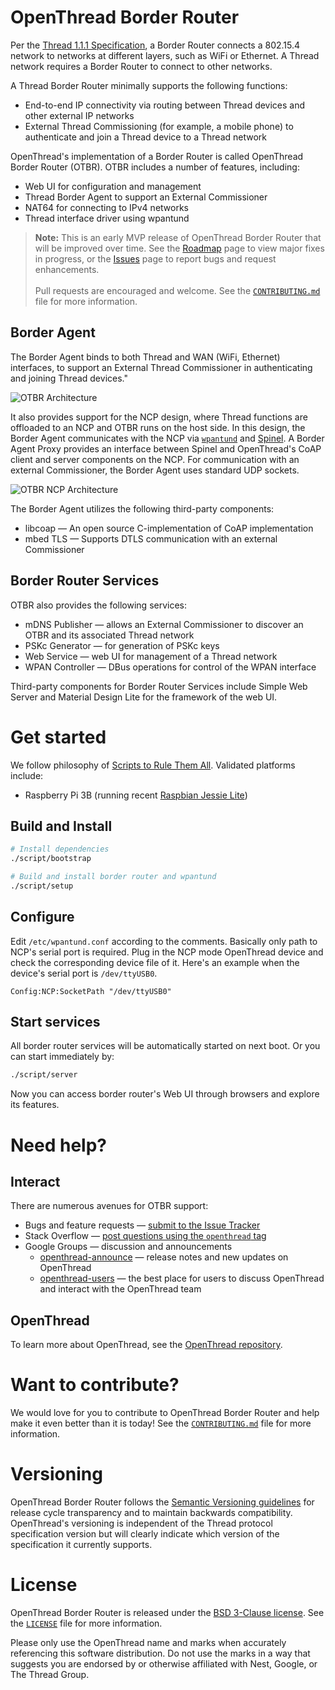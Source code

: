 # OpenThread Border Router

Per the [Thread 1.1.1 Specification](http://threadgroup.org/ThreadSpec), a Border Router connects a 802.15.4 network to networks at different layers, such as WiFi or Ethernet.  A Thread network requires a Border Router to connect to other networks.

A Thread Border Router minimally supports the following functions:

-  End-to-end IP connectivity via routing between Thread devices and other external IP networks
-  External Thread Commissioning (for example, a mobile phone) to authenticate and join a Thread device to a Thread network

OpenThread's implementation of a Border Router is called OpenThread Border Router (OTBR).  OTBR includes a number of features, including:

-  Web UI for configuration and management
-  Thread Border Agent to support an External Commissioner
-  NAT64 for connecting to IPv4 networks
-  Thread interface driver using wpantund

> **Note:** This is an early MVP release of OpenThread Border Router that will be improved over time. See the [Roadmap](https://github.com/openthread/borderrouter/wiki/Roadmap) page to view major fixes in progress, or the [Issues](https://github.com/openthread/borderrouter/issues) page to report bugs and request enhancements.<br /><br />Pull requests are encouraged and welcome. See the [`CONTRIBUTING.md`](https://github.com/openthread/borderrouter/blob/master/CONTRIBUTING.md) file for more information.

## Border Agent

The Border Agent binds to both Thread and WAN (WiFi, Ethernet) interfaces, to support an External Thread Commissioner in authenticating and joining Thread devices."

![OTBR Architecture](https://gist.githubusercontent.com/Vyrastas/0489e2c081c0444c2462dcee54962cb7/raw/100a8a08f1e9103672017f0f05eac6f85cb8e31a/otbr-arch-borderagent_2x.png)

It also provides support for the NCP design, where Thread functions are offloaded to an NCP and OTBR runs on the host side.  In this design, the Border Agent communicates with the NCP via [`wpantund`](https://github.com/openthread/openthread/wiki/Wpantund-Docs) and [Spinel](https://github.com/openthread/openthread/blob/master/doc/draft-spinel-protocol.txt).  A Border Agent Proxy provides an interface between Spinel and OpenThread's CoAP client and server components on the NCP.  For communication with an external Commissioner, the Border Agent uses standard UDP sockets.

![OTBR NCP Architecture](https://gist.githubusercontent.com/Vyrastas/0489e2c081c0444c2462dcee54962cb7/raw/8ca4195936c867adaf7fb74058fef7c622007361/otbr-arch-borderagent-ncp_2X.png)

The Border Agent utilizes the following third-party components:

-  libcoap — An open source C-implementation of CoAP implementation
-  mbed TLS — Supports DTLS communication with an external Commissioner

## Border Router Services

OTBR also provides the following services:

-  mDNS Publisher — allows an External Commissioner to discover an OTBR and its associated Thread network
-  PSKc Generator — for generation of PSKc keys
-  Web Service — web UI for management of a Thread network
-  WPAN Controller — DBus operations for control of the WPAN interface

Third-party components for Border Router Services include Simple Web Server and Material Design Lite for the framework of the web UI.

# Get started

We follow philosophy of [Scripts to Rule Them All](https://github.com/github/scripts-to-rule-them-all). Validated platforms include:

* Raspberry Pi 3B (running recent [Raspbian Jessie Lite](https://www.raspberrypi.org/downloads/raspbian/))

## Build and Install

```sh
# Install dependencies
./script/bootstrap

# Build and install border router and wpantund
./script/setup
```

## Configure

Edit `/etc/wpantund.conf` according to the comments. Basically only path to NCP's serial port is required. Plug in the NCP mode OpenThread
device and check the corresponding device file of it. Here's an example when the device's serial port is `/dev/ttyUSB0`.

```
Config:NCP:SocketPath "/dev/ttyUSB0"
```

## Start services

All border router services will be automatically started on next boot. Or you can start immediately by:

```sh
./script/server
```

Now you can access border router's Web UI through browsers and explore its features.

# Need help?

## Interact

There are numerous avenues for OTBR support:

-  Bugs and feature requests — [submit to the Issue Tracker](https://github.com/openthread/borderrouter/issues)
-  Stack Overflow — [post questions using the `openthread` tag](http://stackoverflow.com/questions/tagged/openthread)
-  Google Groups — discussion and announcements
   -  [openthread-announce](https://groups.google.com/forum/#!forum/openthread-announce) — release notes and new updates on OpenThread
   -  [openthread-users](https://groups.google.com/forum/#!forum/openthread-users) — the best place for users to discuss OpenThread and interact with the OpenThread team

## OpenThread

To learn more about OpenThread, see the [OpenThread repository](https://github.com/openthread/openthread).

# Want to contribute?

We would love for you to contribute to OpenThread Border Router and help make it even better than it is today! See the [`CONTRIBUTING.md`](https://github.com/openthread/borderrouter/blob/master/CONTRIBUTING.md) file for more information.

# Versioning

OpenThread Border Router follows the [Semantic Versioning guidelines](http://semver.org/) for release cycle transparency and to maintain backwards compatibility. OpenThread's versioning is independent of the Thread protocol specification version but will clearly indicate which version of the specification it currently supports.

# License

OpenThread Border Router is released under the [BSD 3-Clause license](https://github.com/openthread/borderrouter/blob/master/LICENSE). See the [`LICENSE`](https://github.com/openthread/borderrouter/blob/master/LICENSE) file for more information.

Please only use the OpenThread name and marks when accurately referencing this software distribution. Do not use the marks in a way that suggests you are endorsed by or otherwise affiliated with Nest, Google, or The Thread Group.
